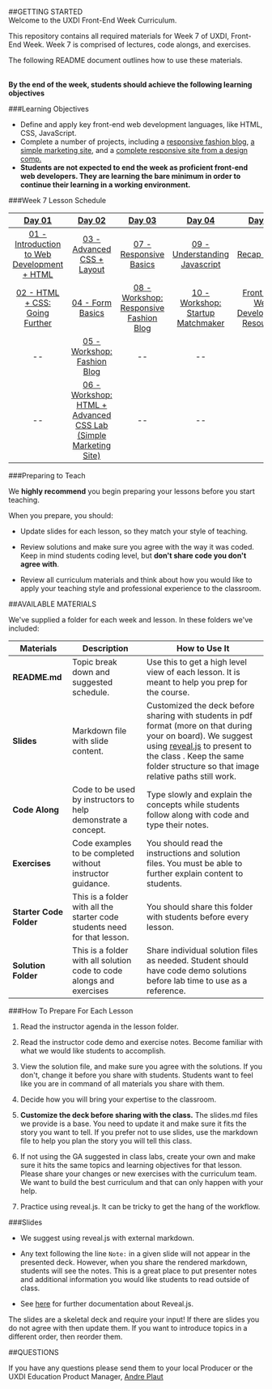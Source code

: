##GETTING STARTED
<br>
Welcome to the UXDI Front-End Week Curriculum.  

This repository contains all required materials for Week 7 of UXDI, Front-End Week. Week 7 is comprised of lectures, code alongs, and exercises. 

The following README document outlines how to use these materials.
</br>
<br>

__By the end of the week, students should achieve the following learning objectives__

###Learning Objectives

* Define and apply key front-end web development languages, like HTML, CSS, JavaScript.
* Complete a number of projects, including a [responsive fashion blog](Day_03/08_workshop_responsive_fashion_blog/solution/fashion_blog_part2/index.html), [a simple marketing site](Day_02/06_workshop_html_and_advanced_css_lab/solution/simple_marketing_site/index.html), and a [complete responsive site from a design comp.](Day_04/10_workshop_startup_matchmaker/solution/startup_matchmaker_solution/index.html)
* __Students are not expected to end the week as proficient front-end web developers. They are learning the bare minimum in order to continue their learning in a working environment.__

###Week 7 Lesson Schedule


| [Day 01](Day_01) | [Day 02](Day_02) | [Day 03](Day_03) | [Day 04](Day_04) | [Day 05](Day_05) |
|:----:|:---------:|:---------------:|:---:|:----:|
|[01 - Introduction to Web Development + HTML](Day_01/01_intro_to_web_dev_and_HTML)| [03 - Advanced CSS + Layout](Day_02/03_advanced_css_and_layout) | [07 - Responsive Basics](Day_03/07_responsive_basics)| [09 - Understanding Javascript](Day_04/09_javascript) | [Recap & Q+A](Day_05) |
|[02 - HTML + CSS: Going Further](Day_01/02_html_css_going_further)| [04 - Form Basics](Day_02/04_form_basics) | [08 - Workshop: Responsive Fashion Blog](Day_03/08_workshop_responsive_fashion_blog)|[10 - Workshop: Startup Matchmaker](Day_04/10_workshop_startup_matchmaker) | [Front-End Web Development Resources](Day_05)
|--| [05 - Workshop: Fashion Blog](Day_02/05_workshop_fashion_blog)| -- | --
|--| [06 - Workshop: HTML + Advanced CSS Lab (Simple Marketing Site)](Day_02/06_workshop_html_and_advanced_css_lab)| -- | --

###Preparing to Teach
 
We __highly recommend__ you begin preparing your lessons before you start teaching. 

When you prepare, you should: 

*	Update slides for each lesson, so they match your style of teaching.

*	Review solutions and make sure you agree with the way it was coded. Keep in mind students coding level, but __don't share code you don't agree with__.

*	Review all curriculum materials and think about how you would like to apply your teaching style and professional experience to the classroom. 


##AVAILABLE MATERIALS

We've supplied a folder for each week and lesson. In these folders we've included:

|Materials | Description | How to Use It|
|----|---------|---------------|
| __README.md__| Topic break down and suggested schedule. | Use this to get a high level view of  each lesson. It is meant to help you prep for the course.|
| __Slides__| Markdown file with slide content.| Customized the deck before sharing with students in pdf format (more on that during your on board). We suggest using [reveal.js](https://github.com/hakimel/reveal.js) to present to the class . Keep the same folder structure so that image relative paths still work.|
| __Code Along__| Code to be used by instructors to help demonstrate a concept.|Type slowly and explain the concepts while students follow along with code and type their notes. |
| __Exercises__|Code examples to be completed without instructor guidance.| You should read the instructions and solution files. You must be able to further explain content to students.|
| __Starter Code Folder__| This is a folder with all the starter code students need for that lesson.| You should share this folder with students before every lesson.|
| __Solution Folder__| This is a folder with all solution code to code alongs and exercises| Share individual solution files as needed. Student should have code demo solutions before lab time to use as a reference.|


###How To Prepare For Each Lesson

1.	Read the instructor agenda in the lesson folder.

2.	Read the instructor code demo and exercise notes. Become familiar with what we would like students to accomplish.

3.	View the solution file, and make sure you agree with the solutions. If you don't, change it before you share with students. Students want to feel like you are in command of all materials you share with them.

4.	Decide how you will bring your expertise to the classroom.

5.	__Customize the deck before sharing with the class.__ The slides.md files we provide is a base. You need to update it and make sure it fits the story you want to tell. If you prefer not to use slides, use the markdown file to help you plan the story you will tell this class.

6.	If not using the GA suggested in class labs, create your own and make sure it hits the same topics and learning objectives for that lesson. Please share your changes or new exercises with the curriculum team. We want to build the best curriculum and that can only happen with your help.

7.	Practice using reveal.js. It can be tricky to get the hang of the workflow. 


###Slides

*	We suggest using reveal.js with external markdown.

*	Any text following the line `Note:` in a given slide will not appear in the presented deck. However, when you share the rendered markdown, students will see the notes. This is a great place to put presenter notes and additional information you would like students to read outside of class.

*	See [here](https://github.com/hakimel/reveal.js) for further documentation about Reveal.js. 


The slides are a skeletal deck and require your input! If there are slides you do not agree with then update them. If you want to introduce topics in a different order, then reorder them. 

	

##QUESTIONS

If you have any questions please send them to your local Producer or the UXDI Education Product Manager, [Andre Plaut](mailto:andre@generalassemb.ly)


